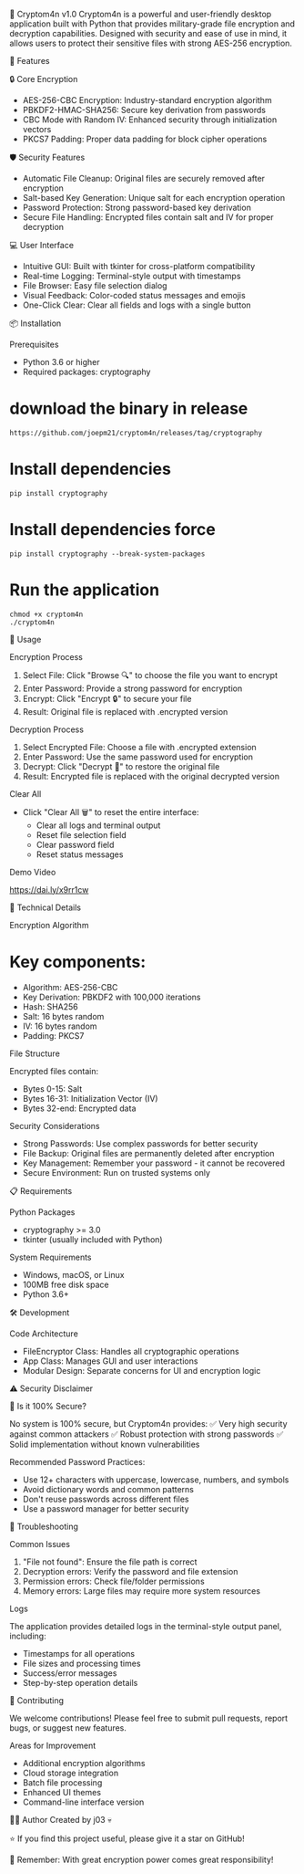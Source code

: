 🔐 Cryptom4n v1.0
Cryptom4n is a powerful and user-friendly desktop application built with Python that provides military-grade file encryption and decryption capabilities. Designed with security and ease of use in mind, it allows users to protect their sensitive files with strong AES-256 encryption.

🚀 Features

🔒 Core Encryption

 - AES-256-CBC Encryption: Industry-standard encryption algorithm
 - PBKDF2-HMAC-SHA256: Secure key derivation from passwords
 - CBC Mode with Random IV: Enhanced security through initialization vectors
 - PKCS7 Padding: Proper data padding for block cipher operations

🛡️ Security Features
 
 - Automatic File Cleanup: Original files are securely removed after encryption
 - Salt-based Key Generation: Unique salt for each encryption operation
 - Password Protection: Strong password-based key derivation
 - Secure File Handling: Encrypted files contain salt and IV for proper decryption

💻 User Interface

 - Intuitive GUI: Built with tkinter for cross-platform compatibility
 - Real-time Logging: Terminal-style output with timestamps
 - File Browser: Easy file selection dialog
 - Visual Feedback: Color-coded status messages and emojis
 - One-Click Clear: Clear all fields and logs with a single button

📦 Installation

Prerequisites

 - Python 3.6 or higher
 - Required packages: cryptography

# download the binary in release

    https://github.com/joepm21/cryptom4n/releases/tag/cryptography

# Install dependencies
    pip install cryptography
# Install dependencies force
    pip install cryptography --break-system-packages
# Run the application
    chmod +x cryptom4n
    ./cryptom4n

🎯 Usage

Encryption Process
 
 1. Select File: Click "Browse 🔍" to choose the file you want to encrypt
 2. Enter Password: Provide a strong password for encryption
 3. Encrypt: Click "Encrypt 🔒" to secure your file
 4. Result: Original file is replaced with .encrypted version

Decryption Process

 1. Select Encrypted File: Choose a file with .encrypted extension
 2. Enter Password: Use the same password used for encryption
 3. Decrypt: Click "Decrypt 🔑" to restore the original file
 4. Result: Encrypted file is replaced with the original decrypted version

Clear All

- Click "Clear All 🗑️" to reset the entire interface:
  * Clear all logs and terminal output
  * Reset file selection field
  * Clear password field
  * Reset status messages

Demo Video

https://dai.ly/x9rr1cw 


🔧 Technical Details

Encryption Algorithm

# Key components:
- Algorithm: AES-256-CBC
- Key Derivation: PBKDF2 with 100,000 iterations
- Hash: SHA256
- Salt: 16 bytes random
- IV: 16 bytes random
- Padding: PKCS7

File Structure

Encrypted files contain:

 - Bytes 0-15: Salt
 - Bytes 16-31: Initialization Vector (IV)
 - Bytes 32-end: Encrypted data

Security Considerations

 - Strong Passwords: Use complex passwords for better security
 - File Backup: Original files are permanently deleted after encryption
 - Key Management: Remember your password - it cannot be recovered
 - Secure Environment: Run on trusted systems only

📋 Requirements

Python Packages

 * cryptography >= 3.0
 * tkinter (usually included with Python)

System Requirements

 * Windows, macOS, or Linux
 * 100MB free disk space
 * Python 3.6+

🛠️ Development

Code Architecture

 - FileEncryptor Class: Handles all cryptographic operations
 - App Class: Manages GUI and user interactions
 - Modular Design: Separate concerns for UI and encryption logic

⚠️ Security Disclaimer

🔐 Is it 100% Secure?

No system is 100% secure, but Cryptom4n provides:
✅ Very high security against common attackers
✅ Robust protection with strong passwords
✅ Solid implementation without known vulnerabilities

Recommended Password Practices:

 - Use 12+ characters with uppercase, lowercase, numbers, and symbols
 - Avoid dictionary words and common patterns
 - Don't reuse passwords across different files
 - Use a password manager for better security

🐛 Troubleshooting

Common Issues

1. "File not found": Ensure the file path is correct
2. Decryption errors: Verify the password and file extension
3. Permission errors: Check file/folder permissions
4. Memory errors: Large files may require more system resources

Logs

The application provides detailed logs in the terminal-style output panel, including:

 - Timestamps for all operations
 - File sizes and processing times
 - Success/error messages
 - Step-by-step operation details

🤝 Contributing

We welcome contributions! Please feel free to submit pull requests, report bugs, or suggest new features.

Areas for Improvement

 - Additional encryption algorithms
 - Cloud storage integration
 - Batch file processing
 - Enhanced UI themes
 - Command-line interface version

👨‍💻 Author
Created by j03 💀

⭐ If you find this project useful, please give it a star on GitHub!

🔐 Remember: With great encryption power comes great responsibility!
